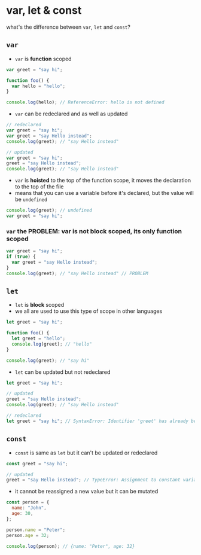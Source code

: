 # var, let & const

what's the difference between `var`, `let` and `const`?

## `var`

- `var` is **function** scoped

```js
var greet = "say hi";

function foo() {
  var hello = "hello";
}

console.log(hello); // ReferenceError: hello is not defined
```

- `var` can be redeclared and as well as updated

```js
// redeclared
var greet = "say hi";
var greet = "say Hello instead";
console.log(greet); // "say Hello instead"

// updated
var greet = "say hi";
greet = "say Hello instead";
console.log(greet); // "say Hello instead"
```

- `var` is **hoisted** to the top of the function scope, it moves the declaration to the top of the file
- means that you can use a variable before it's declared, but the value will be `undefined`

```js
console.log(greet); // undefined
var greet = "say hi";
```

### `var` the **PROBLEM**: var is not block scoped, its only **function** scoped

```js
var greet = "say hi";
if (true) {
  var greet = "say Hello instead";
}
console.log(greet); // "say Hello instead" // PROBLEM
```

## `let`

- `let` is **block** scoped
- we all are used to use this type of scope in other languages

```js
let greet = "say hi";

function foo() {
  let greet = "hello";
  console.log(greet); // "hello"
}

console.log(greet); // "say hi"
```

- `let` can be updated but not redeclared

```js
let greet = "say hi";

// updated
greet = "say Hello instead";
console.log(greet); // "say Hello instead"

// redeclared
let greet = "say hi"; // SyntaxError: Identifier 'greet' has already been declared
```

## `const`

- `const` is same as `let` but it can't be updated or redeclared

```js
const greet = "say hi";

// updated
greet = "say Hello instead"; // TypeError: Assignment to constant variable.
```

- it cannot be reassigned a new value but it can be mutated

```js
const person = {
  name: "John",
  age: 30,
};

person.name = "Peter";
person.age = 32;

console.log(person); // {name: "Peter", age: 32}
```
